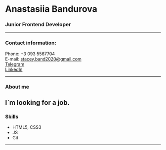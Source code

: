 # **Anastasiia Bandurova**
### **Junior Frontend Developer**
---
### **Contact information:**  
  

Phone: +3 093 5567704  
E-mail: <stacey.band2020@gmail.com>  
[Telegram](https://t.me/nessa_band)  
[LinkedIn](https://www.linkedin.com/in/anastasiia-bandurova-a3aa28159/)

---
### **About me**  
I`m looking for a job.
---
### **Skills**
* HTML5, CSS3
* JS
* Git
---

